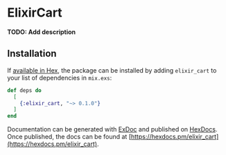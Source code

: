 # ElixirCart

**TODO: Add description**

## Installation

If [available in Hex](https://hex.pm/docs/publish), the package can be installed
by adding `elixir_cart` to your list of dependencies in `mix.exs`:

```elixir
def deps do
  [
    {:elixir_cart, "~> 0.1.0"}
  ]
end
```

Documentation can be generated with [ExDoc](https://github.com/elixir-lang/ex_doc)
and published on [HexDocs](https://hexdocs.pm). Once published, the docs can
be found at [https://hexdocs.pm/elixir_cart](https://hexdocs.pm/elixir_cart).

